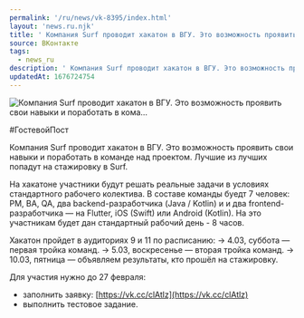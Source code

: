 ```yaml
---
permalink: '/ru/news/vk-8395/index.html'
layout: 'news.ru.njk'
title: ' Компания Surf проводит хакатон в ВГУ. Это возможность проявить свои навыки и поработать в кома…'
source: ВКонтакте
tags:
  - news_ru
description: ' Компания Surf проводит хакатон в ВГУ. Это возможность проявить свои навыки и поработать в кома…'
updatedAt: 1676724754
---
```

![ Компания Surf проводит хакатон в ВГУ. Это возможность проявить свои навыки и поработать в кома…](https://sun9-20.userapi.com/impg/IHSbjoyh-Wb-hZSjucCjcETjiho5EejOohWSgg/n5XYeM4HTb8.jpg?size=510x340&quality=95&sign=b8cb58d13511e5ddb2c7052075c5a552&c_uniq_tag=G99VSLSNG2ye4kYpY5UmYN-4jz7EQfVrbeCYm7MKtV4&type=album)

#ГостевойПост

Компания Surf проводит хакатон в ВГУ. Это возможность проявить свои навыки и поработать в команде над проектом. Лучшие из лучших попадут на стажировку в Surf.

На хакатоне участники будут решать реальные задачи в условиях стандартного рабочего колектива. В составе команды буедт 7 человек: PM, BA, QA, два backend-разработчика (Java / Kotlin) и и два frontend-разработчика — на Flutter, iOS (Swift) или Android (Kotlin). На это участникам будет дан стандартный рабочий день - 8 часов.

Хакатон пройдет в аудиториях 9 и 11 по расписанию:
→ 4.03, суббота — первая тройка команд.
→ 5.03, воскресенье — вторая тройка команд.
→ 10.03, пятница — объявляем результаты, кто прошёл на стажировку.

Для участия нужно до 27 февраля:
- заполнить заявку: [https://vk.cc/clAtlz](https://vk.cc/clAtlz)
- выполнить тестовое задание.
